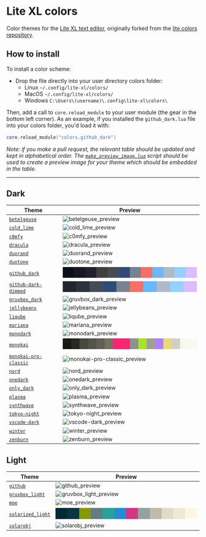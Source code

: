 # Lite XL colors

Color themes for the [Lite XL text editor](https://github.com/lite-xl/lite-xl), originally forked from the [lite colors repository](https://github.com/rxi/lite-colors).

## How to install

To install a color scheme:

* Drop the file directly into your user directory colors folder:
    *   Linux `~/.config/lite-xl/colors/`
    *   MacOS `~/.config/lite-xl/colors/`
    *   Windows `C:\Users\(username)\.config\lite-xl\colors\`

Then, add a call to `core.reload_module` to your user module (the gear in the bottom left corner). As an example, if you installed the `github_dark.lua` file into your colors folder, you'd load it with:

```lua
core.reload_module("colors.github_dark")
```

*Note: if you make a pull request, the relevant table should be updated and kept
in alphabetical order. The [`make_preview_image.lua`](make_preview_image.lua)
script should be used to create a preview image for your theme which should be
embedded in the table.*

---

## Dark

Theme | Preview
------|-----------------------------------------
[`betelgeuse`](colors/betelgeuse.lua?raw=1) | ![betelgeuse_preview](previews/betelgeuse.svg)
[`cold_lime`](colors/cold_lime.lua?raw=1) | ![cold_lime_preview](previews/cold_lime.svg)
[`c0mfy`](colors/c0mfy.lua?raw=1) | ![c0mfy_preview](previews/c0mfy.svg)
[`dracula`](colors/dracula.lua?raw=1) | ![dracula_preview](previews/dracula.svg)
[`duorand`](colors/duorand.lua?raw=1) | ![duorand_preview](previews/duorand.svg)
[`duotone`](colors/duotone.lua?raw=1) | ![duotone_preview](previews/duotone.svg)
[`github_dark`](colors/github_dark.lua?raw=1) | ![github_dark_preview](previews/github_dark.svg)
[`github-dark-dimmed`](colors/github-dark-dimmed.lua?raw=1) | ![duotone_preview](previews/github-dark-dimmed.svg)
[`gruvbox_dark`](colors/gruvbox_dark.lua?raw=1) | ![gruvbox_dark_preview](previews/gruvbox_dark.svg)
[`jellybeans`](colors/jellybeans.lua?raw=1) | ![jellybeans_preview](previews/jellybeans.svg)
[`liqube`](colors/liqube.lua?raw=1) | ![liqube_preview](previews/liqube.svg)
[`mariana`](colors/mariana.lua?raw=1) | ![mariana_preview](previews/mariana.svg)
[`monodark`](colors/monodark.lua?raw=1) | ![monodark_preview](previews/monodark.svg)
[`monokai`](colors/monokai.lua?raw=1) | ![monokai_preview](previews/monokai.svg)
[`monokai-pro-classic`](colors/monokai-pro-classic.lua?raw=1) | ![monokai-pro-classic_preview](previews/monokai-pro-classic.svg)
[`nord`](colors/nord.lua?raw=1) | ![nord_preview](previews/nord.svg)
[`onedark`](colors/onedark.lua?raw=1) | ![onedark_preview](previews/onedark.svg)
[`only_dark`](colors/only_dark.lua?raw=1) | ![only_dark_preview](previews/only_dark.svg)
[`plasma`](colors/plasma.lua?raw=1) | ![plasma_preview](previews/plasma.svg)
[`synthwave`](colors/synthwave.lua?raw=1) | ![synthwave_preview](previews/synthwave.svg)
[`tokyo-night`](colors/tokyo-night.lua?raw=1) | ![tokyo-night_preview](previews/tokyo-night.svg)
[`vscode-dark`](colors/vscode-dark.lua?raw=1) | ![vscode-dark_preview](previews/vscode-dark.svg)
[`winter`](colors/winter.lua?raw=1) | ![winter_preview](previews/winter.svg)
[`zenburn`](colors/zenburn.lua?raw=1) | ![zenburn_preview](previews/zenburn.svg)

## Light

Theme | Preview
------|-----------------------------------------
[`github`](colors/github.lua?raw=1) | ![github_preview](previews/github.svg)
[`gruvbox_light`](colors/gruvbox_light.lua?raw=1) | ![gruvbox_light_preview](previews/gruvbox_light.svg)
[`moe`](colors/moe.lua?raw=1) | ![moe_preview](previews/moe.svg)
[`solarized_light`](colors/solarized_light.lua?raw=1) | ![solarized_light_preview](previews/solarized_light.svg)
[`solarobj`](colors/solarobj.lua?raw=1) | ![solarobj_preview](previews/solarobj.svg)
